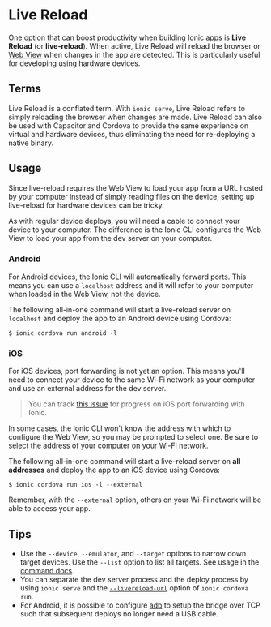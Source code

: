 ---
---

# Live Reload

One option that can boost productivity when building Ionic apps is **Live Reload** (or **live-reload**). When active, Live Reload will reload the browser or [Web View](/docs/core-concepts/webview) when changes in the app are detected. This is particularly useful for developing using hardware devices.

## Terms

Live Reload is a conflated term. With `ionic serve`, Live Reload refers to simply reloading the browser when changes are made. Live Reload can also be used with Capacitor and Cordova to provide the same experience on virtual and hardware devices, thus eliminating the need for re-deploying a native binary.

## Usage

Since live-reload requires the Web View to load your app from a URL hosted by your computer instead of simply reading files on the device, setting up live-reload for hardware devices can be tricky.

As with regular device deploys, you will need a cable to connect your device to your computer. The difference is the Ionic CLI configures the Web View to load your app from the dev server on your computer.

### Android

For Android devices, the Ionic CLI will automatically forward ports. This means you can use a `localhost` address and it will refer to your computer when loaded in the Web View, not the device.

The following all-in-one command will start a live-reload server on `localhost` and deploy the app to an Android device using Cordova:

```shell
$ ionic cordova run android -l
```

### iOS

For iOS devices, port forwarding is not yet an option. This means you'll need to connect your device to the same Wi-Fi network as your computer and use an external address for the dev server.

> You can track [this issue](https://github.com/ionic-team/native-run/issues/20) for progress on iOS port forwarding with Ionic.

In some cases, the Ionic CLI won't know the address with which to configure the Web View, so you may be prompted to select one. Be sure to select the address of your computer on your Wi-Fi network.

The following all-in-one command will start a live-reload server on **all addresses** and deploy the app to an iOS device using Cordova:

```shell
$ ionic cordova run ios -l --external
```

Remember, with the `--external` option, others on your Wi-Fi network will be able to access your app.

## Tips

- Use the `--device`, `--emulator`, and `--target` options to narrow down target devices. Use the `--list` option to list all targets. See usage in the [command docs](/docs/cli/commands/cordova-run).
- You can separate the dev server process and the deploy process by using `ionic serve` and the [`--livereload-url`](/docs/cli/commands/cordova-run#option-livereload-url) option of `ionic cordova run`.
- For Android, it is possible to configure [adb](https://developer.android.com/studio/command-line/adb) to setup the bridge over TCP such that subsequent deploys no longer need a USB cable.